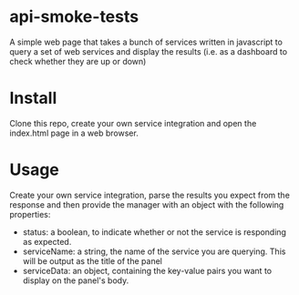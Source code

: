 # api-smoke-tests
A simple web page that takes a bunch of services written in javascript to query a set of web services and display the results (i.e. as a dashboard to check whether they are up or down)

# Install

Clone this repo, create your own service integration and open the index.html page in a web browser.

# Usage

Create your own service integration, parse the results you expect from the response and then provide the manager with an object with the following properties:

 - status: a boolean, to indicate whether or not the service is responding as expected.
 - serviceName: a string, the name of the service you are querying. This will be output as the title of the panel
 - serviceData: an object, containing the key-value pairs you want to display on the panel's body.
